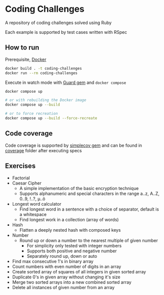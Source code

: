 # Coding Challenges

A repository of coding challenges solved using Ruby

Each example is supported by test cases written with RSpec

## How to run

Prerequisite, [Docker](https://docs.docker.com/get-docker/)

```bash
docker build . -t coding-challenges
docker run --rm coding-challenges
```

Execute in watch mode with [Guard gem](https://github.com/guard/guard)
and `docker compose`

```bash
docker compose up

# or with rebuilding the Docker image
docker compose up --build

# or to force recreation
docker compose up --build --force-recreate
```

## Code coverage

Code coverage is supported by [simplecov gem](https://github.com/simplecov-ruby/simplecov)
and can be found in [coverage](coverage/index.html) folder after executing specs

## Exercises

* Factorial
* Caesar Cipher
    * A simple implementation of the basic encryption technique
    * Supports alphanumeric and special characters in the range a..z, A..Z, 0..9, !..?, µ..ö
* Longest word calculator
    * Find longest word in a sentence with a choice of separator, default is a whitespace
    * Find longest work in a collection (array of words)
* Hash
    * Flatten a deeply nested hash with composed keys
* Number
    * Round up or down a number to the nearest multiple of given number
        * For simplicity only tested with integer numbers
        * Supports both positive and negative number
        * Separately round up, down or auto
* Find max consecutive 1's in binary array
* Count numbers with even number of digits in an array
* Create sorted array of squares of all integers in given sorted array
* Duplicate 0's in given array without changing it's size
* Merge two sorted arrays into a new combined sorted array
* Delete all instances of given number from an array

